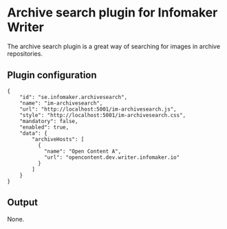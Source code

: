 # Archive search plugin for Infomaker Writer
The archive search plugin is a great way of searching for images in archive repositories.

## Plugin configuration

    {
        "id": "se.infomaker.archivesearch",
        "name": "im-archivesearch",
        "url": "http://localhost:5001/im-archivesearch.js",
        "style": "http://localhost:5001/im-archivesearch.css",
        "mandatory": false,
        "enabled": true,
        "data": {
            "archiveHosts": [
              {
                "name": "Open Content A",
                "url": "opencontent.dev.writer.infomaker.io"
              }
            ]
        }
    }

## Output
None.
